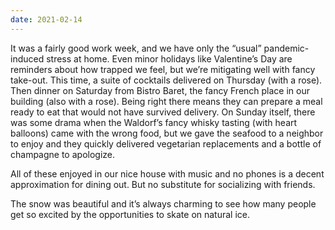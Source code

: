 ```yaml
---
date: 2021-02-14
---
```


It was a fairly good work week, and we have only the “usual” pandemic-induced stress at home. Even minor holidays like Valentine’s Day are reminders about how trapped we feel, but we’re mitigating well with fancy take-out. This time, a suite of cocktails delivered on Thursday (with a rose). Then dinner on Saturday from Bistro Baret, the fancy French place in our building (also with a rose). Being right there means they can prepare a meal ready to eat that would not have survived delivery. On Sunday itself, there was some drama when the Waldorf’s fancy whisky tasting (with heart balloons) came with the wrong food, but we gave the seafood to a neighbor to enjoy and they quickly delivered vegetarian replacements and a bottle of champagne to apologize.

All of these enjoyed in our nice house with music and no phones is a decent approximation for dining out. But no substitute for socializing with friends.

The snow was beautiful and it’s always charming to see how many people get so excited by the opportunities to skate on natural ice.